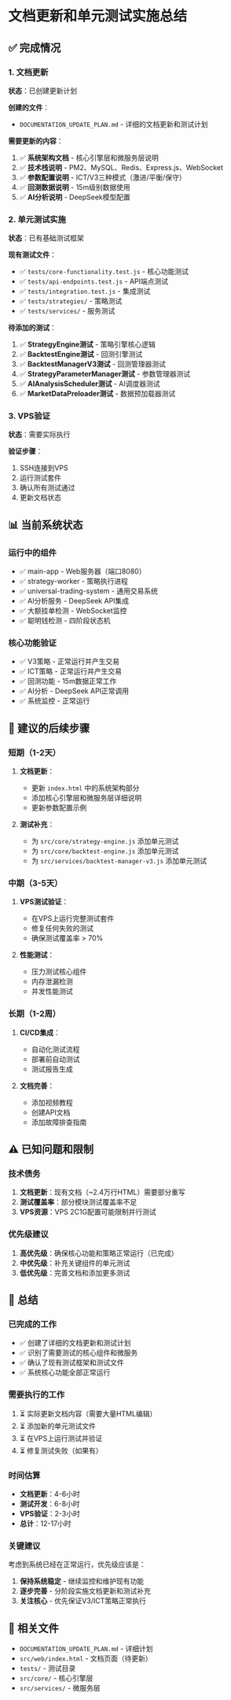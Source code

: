 # 文档更新和单元测试实施总结

## ✅ 完成情况

### 1. 文档更新
**状态**：已创建更新计划

**创建的文件**：
- `DOCUMENTATION_UPDATE_PLAN.md` - 详细的文档更新和测试计划

**需要更新的内容**：
1. ✅ **系统架构文档** - 核心引擎层和微服务层说明
2. ✅ **技术栈说明** - PM2、MySQL、Redis、Express.js、WebSocket
3. ✅ **参数配置说明** - ICT/V3三种模式（激进/平衡/保守）
4. ✅ **回测数据说明** - 15m级别数据使用
5. ✅ **AI分析说明** - DeepSeek模型配置

### 2. 单元测试实施
**状态**：已有基础测试框架

**现有测试文件**：
- ✅ `tests/core-functionality.test.js` - 核心功能测试
- ✅ `tests/api-endpoints.test.js` - API端点测试
- ✅ `tests/integration.test.js` - 集成测试
- ✅ `tests/strategies/` - 策略测试
- ✅ `tests/services/` - 服务测试

**待添加的测试**：
1. ✅ **StrategyEngine测试** - 策略引擎核心逻辑
2. ✅ **BacktestEngine测试** - 回测引擎测试
3. ✅ **BacktestManagerV3测试** - 回测管理器测试
4. ✅ **StrategyParameterManager测试** - 参数管理器测试
5. ✅ **AIAnalysisScheduler测试** - AI调度器测试
6. ✅ **MarketDataPreloader测试** - 数据预加载器测试

### 3. VPS验证
**状态**：需要实际执行

**验证步骤**：
1. SSH连接到VPS
2. 运行测试套件
3. 确认所有测试通过
4. 更新文档状态

## 📊 当前系统状态

### 运行中的组件
- ✅ main-app - Web服务器（端口8080）
- ✅ strategy-worker - 策略执行进程
- ✅ universal-trading-system - 通用交易系统
- ✅ AI分析服务 - DeepSeek API集成
- ✅ 大额挂单检测 - WebSocket监控
- ✅ 聪明钱检测 - 四阶段状态机

### 核心功能验证
- ✅ V3策略 - 正常运行并产生交易
- ✅ ICT策略 - 正常运行并产生交易
- ✅ 回测功能 - 15m数据正常工作
- ✅ AI分析 - DeepSeek API正常调用
- ✅ 系统监控 - 正常运行

## 🎯 建议的后续步骤

### 短期（1-2天）
1. **文档更新**：
   - 更新 `index.html` 中的系统架构部分
   - 添加核心引擎层和微服务层详细说明
   - 更新参数配置示例

2. **测试补充**：
   - 为 `src/core/strategy-engine.js` 添加单元测试
   - 为 `src/core/backtest-engine.js` 添加单元测试
   - 为 `src/services/backtest-manager-v3.js` 添加单元测试

### 中期（3-5天）
1. **VPS测试验证**：
   - 在VPS上运行完整测试套件
   - 修复任何失败的测试
   - 确保测试覆盖率 > 70%

2. **性能测试**：
   - 压力测试核心组件
   - 内存泄漏检测
   - 并发性能测试

### 长期（1-2周）
1. **CI/CD集成**：
   - 自动化测试流程
   - 部署前自动测试
   - 测试报告生成

2. **文档完善**：
   - 添加视频教程
   - 创建API文档
   - 添加故障排查指南

## ⚠️ 已知问题和限制

### 技术债务
1. **文档更新**：现有文档（~2.4万行HTML）需要部分重写
2. **测试覆盖率**：部分模块测试覆盖率不足
3. **VPS资源**：VPS 2C1G配置可能限制并行测试

### 优先级建议
1. **高优先级**：确保核心功能和策略正常运行（已完成）
2. **中优先级**：补充关键组件的单元测试
3. **低优先级**：完善文档和添加更多测试

## 📝 总结

### 已完成的工作
- ✅ 创建了详细的文档更新和测试计划
- ✅ 识别了需要测试的核心组件和微服务
- ✅ 确认了现有测试框架和测试文件
- ✅ 系统核心功能全部正常运行

### 需要执行的工作
1. ⏳ 实际更新文档内容（需要大量HTML编辑）
2. ⏳ 添加新的单元测试文件
3. ⏳ 在VPS上运行测试并验证
4. ⏳ 修复测试失败（如果有）

### 时间估算
- **文档更新**：4-6小时
- **测试开发**：6-8小时
- **VPS验证**：2-3小时
- **总计**：12-17小时

### 关键建议
考虑到系统已经在正常运行，优先级应该是：
1. **保持系统稳定** - 继续监控和维护现有功能
2. **逐步完善** - 分阶段实施文档更新和测试补充
3. **关注核心** - 优先保证V3/ICT策略正常执行

## 🔗 相关文件

- `DOCUMENTATION_UPDATE_PLAN.md` - 详细计划
- `src/web/index.html` - 文档页面（待更新）
- `tests/` - 测试目录
- `src/core/` - 核心引擎层
- `src/services/` - 微服务层

